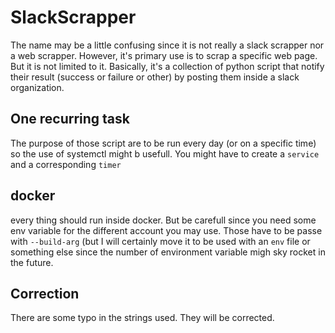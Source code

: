 # SlackScrapper

The name may be a little confusing since it is not really a slack scrapper nor a web scrapper. However, it's primary use is to scrap a specific web page. But it is not limited to it. Basically, it's a collection of python script that notify their result (success or failure or other) by posting them inside a slack organization. 

## One recurring task

The purpose of those script are to be run every day (or on a specific time) so the use of systemctl might b usefull. You might have to create a `service` and a corresponding `timer`

## docker

every thing should run inside docker. But be carefull since you need some env variable for the different account you may use. Those have to be passe with `--build-arg` (but I will certainly move it to be used with an `env` file or something else since the number of environment variable migh sky rocket in the future.

## Correction

There are some typo in the strings  used. They will be corrected. 
